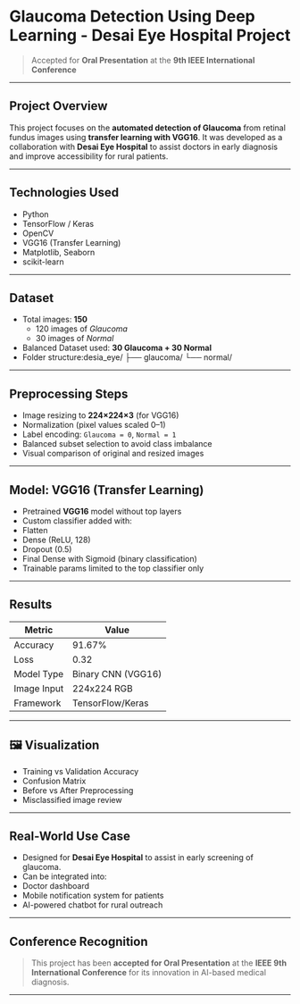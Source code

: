 #  Glaucoma Detection Using Deep Learning - Desai Eye Hospital Project

>  Accepted for **Oral Presentation** at the **9th IEEE International Conference**

---

##  Project Overview

This project focuses on the **automated detection of Glaucoma** from retinal fundus images using **transfer learning with VGG16**. It was developed as a collaboration with **Desai Eye Hospital** to assist doctors in early diagnosis and improve accessibility for rural patients.

---

##  Technologies Used

- Python
- TensorFlow / Keras
- OpenCV
- VGG16 (Transfer Learning)
- Matplotlib, Seaborn
- scikit-learn

---

##  Dataset

- Total images: **150**
  - 120 images of *Glaucoma*
  - 30 images of *Normal*
- Balanced Dataset used: **30 Glaucoma + 30 Normal**
- Folder structure:desia_eye/
├── glaucoma/
└── normal/


---

##  Preprocessing Steps

- Image resizing to **224×224×3** (for VGG16)
- Normalization (pixel values scaled 0–1)
- Label encoding: `Glaucoma = 0`, `Normal = 1`
- Balanced subset selection to avoid class imbalance
- Visual comparison of original and resized images

---

##  Model: VGG16 (Transfer Learning)

- Pretrained **VGG16** model without top layers
- Custom classifier added with:
- Flatten
- Dense (ReLU, 128)
- Dropout (0.5)
- Final Dense with Sigmoid (binary classification)
- Trainable params limited to the top classifier only

---

##  Results

| Metric       | Value     |
|--------------|-----------|
| Accuracy     | 91.67%    |
| Loss         | 0.32      |
| Model Type   | Binary CNN (VGG16) |
| Image Input  | 224x224 RGB |
| Framework    | TensorFlow/Keras |

---

## 🖼 Visualization

- Training vs Validation Accuracy
- Confusion Matrix
- Before vs After Preprocessing
- Misclassified image review

---

##  Real-World Use Case

- Designed for **Desai Eye Hospital** to assist in early screening of glaucoma.
- Can be integrated into:
- Doctor dashboard
- Mobile notification system for patients
- AI-powered chatbot for rural outreach

---

##  Conference Recognition

>  This project has been **accepted for Oral Presentation** at the **IEEE 9th International Conference** for its innovation in AI-based medical diagnosis.

---



